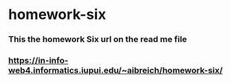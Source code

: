 # homework-six
 
### This the homework Six url on the read me file

### https://in-info-web4.informatics.iupui.edu/~aibreich/homework-six/